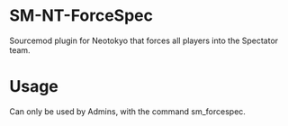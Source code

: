 # SM-NT-ForceSpec
Sourcemod plugin for Neotokyo that forces all players into the Spectator team.

# Usage
Can only be used by Admins, with the command sm_forcespec.
